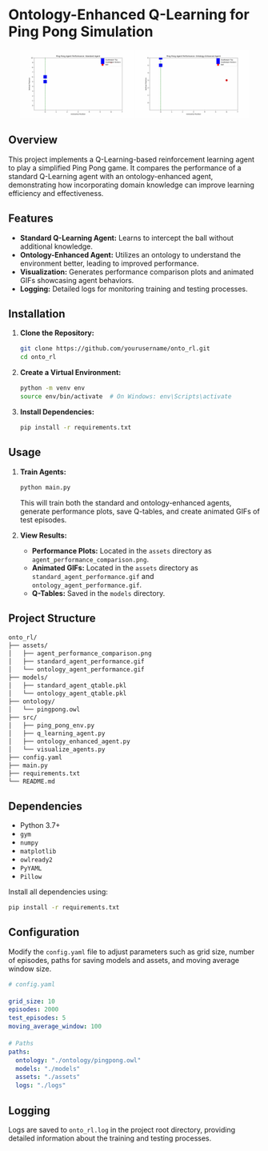 # Ontology-Enhanced Q-Learning for Ping Pong Simulation

<div align="center">
  <img src="assets/standard_agent_performance.gif" alt="Standard Agent Performance" width="45%" />
  <img src="assets/ontology_agent_performance.gif" alt="Ontology-Enhanced Agent Performance" width="45%" />
</div>

## Overview

This project implements a Q-Learning-based reinforcement learning agent to play a simplified Ping Pong game. It compares the performance of a standard Q-Learning agent with an ontology-enhanced agent, demonstrating how incorporating domain knowledge can improve learning efficiency and effectiveness.

## Features

- **Standard Q-Learning Agent:** Learns to intercept the ball without additional knowledge.
- **Ontology-Enhanced Agent:** Utilizes an ontology to understand the environment better, leading to improved performance.
- **Visualization:** Generates performance comparison plots and animated GIFs showcasing agent behaviors.
- **Logging:** Detailed logs for monitoring training and testing processes.

## Installation

1. **Clone the Repository:**
   ```bash
   git clone https://github.com/yourusername/onto_rl.git
   cd onto_rl
   ```

2. **Create a Virtual Environment:**
   ```bash
   python -m venv env
   source env/bin/activate  # On Windows: env\Scripts\activate
   ```

3. **Install Dependencies:**
   ```bash
   pip install -r requirements.txt
   ```

## Usage

1. **Train Agents:**
   ```bash
   python main.py
   ```

   This will train both the standard and ontology-enhanced agents, generate performance plots, save Q-tables, and create animated GIFs of test episodes.

2. **View Results:**
   - **Performance Plots:** Located in the `assets` directory as `agent_performance_comparison.png`.
   - **Animated GIFs:** Located in the `assets` directory as `standard_agent_performance.gif` and `ontology_agent_performance.gif`.
   - **Q-Tables:** Saved in the `models` directory.

## Project Structure

```
onto_rl/
├── assets/
│   ├── agent_performance_comparison.png
│   ├── standard_agent_performance.gif
│   └── ontology_agent_performance.gif
├── models/
│   ├── standard_agent_qtable.pkl
│   └── ontology_agent_qtable.pkl
├── ontology/
│   └── pingpong.owl
├── src/
│   ├── ping_pong_env.py
│   ├── q_learning_agent.py
│   ├── ontology_enhanced_agent.py
│   └── visualize_agents.py
├── config.yaml
├── main.py
├── requirements.txt
└── README.md
```

## Dependencies

- Python 3.7+
- `gym`
- `numpy`
- `matplotlib`
- `owlready2`
- `PyYAML`
- `Pillow`

Install all dependencies using:
```bash
pip install -r requirements.txt
```

## Configuration

Modify the `config.yaml` file to adjust parameters such as grid size, number of episodes, paths for saving models and assets, and moving average window size.

```yaml
# config.yaml

grid_size: 10
episodes: 2000
test_episodes: 5
moving_average_window: 100

# Paths
paths:
  ontology: "./ontology/pingpong.owl"
  models: "./models"
  assets: "./assets"
  logs: "./logs"
```

## Logging

Logs are saved to `onto_rl.log` in the project root directory, providing detailed information about the training and testing processes.
```
